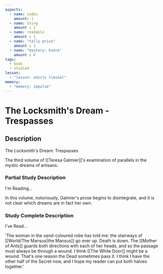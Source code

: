 ```yaml
---
aspects: 
  - name: codex
    amount: 1
  - name: thing
    amount : 1
  - name: readable
    amount : 1
  - name: "tally price"
    amount : 1
  - name: "mystery: knock"
    amount : 6
tags:
  - book
  - studied
lesson:
  - "lesson: edicts liminal"
memory:
  - "memory: impulse"
---
```


# The Locksmith's Dream - Trespasses

## Description
The Locksmith's Dream: Trespasses

The third volume of [[Teresa Galmier]]'s examination of parallels in the mystic dreams of artisans.
### Partial Study Description
I'm Reading...

In this volume, notoriously, Galmier's prose begins to disintegrate, and it is not clear which dreams are in fact her own.
### Study Complete Description
I've Read...

'The woman in the sand-coloured robe has told me: the stairways of [[World/The Mansus|the Mansus]] go ever up. Death is down. The [[Mother of Ants]] guards both directions with each of her heads, and so the passage must always be through a wound. I think [[The White Door]] might be a wound. That's one reason the Dead sometimes pass it. I think I have the other half of the Secret now, and I hope my reader can put both halves together.'